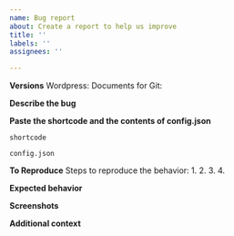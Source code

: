 ```yaml
---
name: Bug report
about: Create a report to help us improve
title: ''
labels: ''
assignees: ''

---
```


**Versions**
Wordpress: 
Documents for Git: 

**Describe the bug**
<!-- A clear and concise description of what the bug is. -->

**Paste the shortcode and the contents of config.json**
<!-- Go to *Plugins* ► *Plugin Editor*, choose "Documents from Git" and copy the contents of `includes/config.json`. -->
`shortcode`

```
config.json
```

**To Reproduce**
Steps to reproduce the behavior:
1.
2.
3.
4.

**Expected behavior**
<!-- A clear and concise description of what you expected to happen. -->

**Screenshots**
<!--If applicable, add screenshots to help explain your problem. -->

**Additional context**
<!-- Add any other context about the problem here. -->

